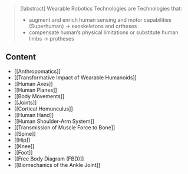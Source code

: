 > [!abstract] 
> Wearable Robotics Technologies are Technologies that:
> -  augment and enrich human sensing and motor capabilities (Superhuman) -> exoskeletons and ortheses
> - compensate human’s physical limitations or substitute human limbs -> protheses


## Content
- [[Anthropomatics]]
- [[Transformative Impact of Wearable Humanoids]]
- [[Human Axes]]
- [[Human Planes]]
- [[Body Movements]]
- [[Joints]]
- [[Cortical Homunculus]]
- [[Human Hand]]
- [[Human Shoulder-Arm System]]
- [[Transmission of Muscle Force to Bone]]
- [[Spine]]
- [[Hip]]
- [[Knee]]
- [[Foot]]
- [[Free Body Diagram (FBD)]]
- [[Biomechanics of the Ankle Joint]]
